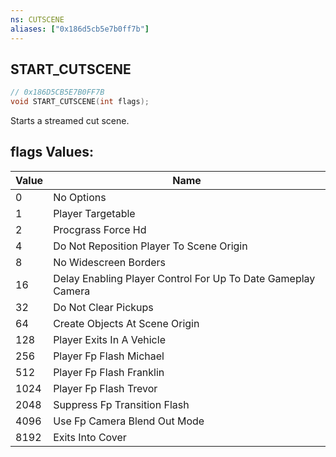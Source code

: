 ```yaml
---
ns: CUTSCENE
aliases: ["0x186d5cb5e7b0ff7b"]
---
```

## START_CUTSCENE

```c
// 0x186D5CB5E7B0FF7B
void START_CUTSCENE(int flags);
```

Starts a streamed cut scene.

## flags Values:
| Value | Name |
| --- | --- |
| 0 | No Options |
| 1 | Player Targetable |
| 2 | Procgrass Force Hd |
| 4 | Do Not Reposition Player To Scene Origin |
| 8 | No Widescreen Borders |
| 16 | Delay Enabling Player Control For Up To Date Gameplay Camera |
| 32 | Do Not Clear Pickups |
| 64 | Create Objects At Scene Origin |
| 128 | Player Exits In A Vehicle |
| 256 | Player Fp Flash Michael |
| 512 | Player Fp Flash Franklin |
| 1024 | Player Fp Flash Trevor |
| 2048 | Suppress Fp Transition Flash |
| 4096 | Use Fp Camera Blend Out Mode |
| 8192 | Exits Into Cover |

